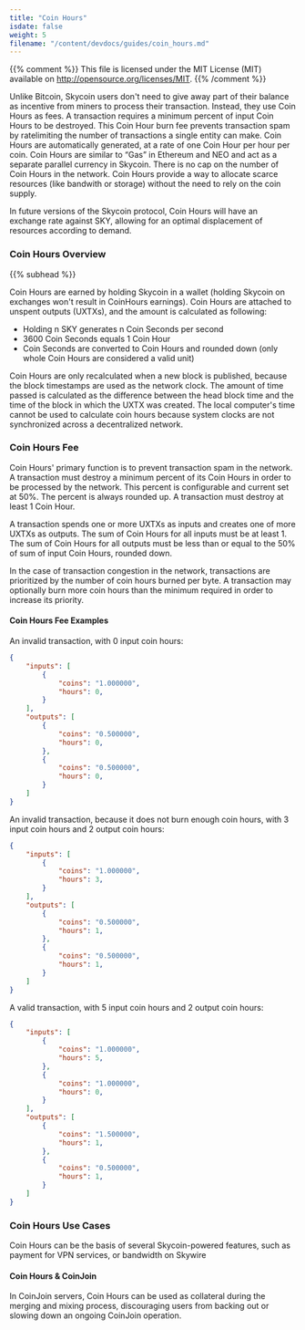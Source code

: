 ```yaml
---
title: "Coin Hours"
isdate: false
weight: 5
filename: "/content/devdocs/guides/coin_hours.md"
---
```

{{% comment %}}
This file is licensed under the MIT License (MIT) available on
http://opensource.org/licenses/MIT.
{{% /comment %}}

Unlike Bitcoin, Skycoin users don't need to give away part of their balance as incentive from miners to process their transaction. Instead, they use Coin Hours as fees. A transaction requires a minimum percent of input Coin Hours to be destroyed. This Coin Hour burn fee prevents transaction spam by ratelimiting the number of transactions a single entity can make. Coin Hours are automatically generated, at a rate of one Coin Hour per hour per coin. Coin Hours are similar to “Gas” in Ethereum and NEO and act as a separate parallel currency in Skycoin. There is no cap on the number of Coin Hours in the network. Coin Hours provide a way to allocate scarce resources (like bandwith or storage) without the need to rely on the coin supply.

In future versions of the Skycoin protocol, Coin Hours will have an exchange rate against SKY, allowing for an optimal displacement of resources according to demand.

### Coin Hours Overview
{{% subhead %}}

Coin Hours are earned by holding Skycoin in a wallet (holding Skycoin on exchanges won't result in CoinHours earnings). Coin Hours are attached to unspent outputs (UXTXs), and the amount is calculated as following:

- Holding n SKY generates n Coin Seconds per second
- 3600 Coin Seconds equals 1 Coin Hour
- Coin Seconds are converted to Coin Hours and rounded down (only whole Coin Hours are considered a valid unit)

Coin Hours are only recalculated when a new block is published, because the block timestamps are used as the network clock.  The amount of time passed is calculated as
the difference between the head block time and the time of the block in which the UXTX was created.  The local computer's time cannot be used to calculate coin hours because
system clocks are not synchronized across a decentralized network.

### Coin Hours Fee

Coin Hours' primary function is to prevent transaction spam in the network.  A transaction must destroy a minimum percent of its Coin Hours in order to be processed by the network. This percent is configurable and current set at 50%.  The percent is always rounded up.  A transaction must destroy at least 1 Coin Hour.

A transaction spends one or more UXTXs as inputs and creates one of more UXTXs as outputs.
The sum of Coin Hours for all inputs must be at least 1.  The sum of Coin Hours for all outputs must be less than or equal to the 50% of sum of input Coin Hours, rounded down.

In the case of transaction congestion in the network, transactions are prioritized by the number of coin hours burned per byte. A transaction may optionally burn more coin hours than the minimum required in order to increase its priority.

#### Coin Hours Fee Examples

An invalid transaction, with 0 input coin hours:

```json
{
    "inputs": [
        {
            "coins": "1.000000",
            "hours": 0,
        }
    ],
    "outputs": [
        {
            "coins": "0.500000",
            "hours": 0,
        },
        {
            "coins": "0.500000",
            "hours": 0,
        }
    ]
}
```

An invalid transaction, because it does not burn enough coin hours, with 3 input coin hours and 2 output coin hours:

```json
{
    "inputs": [
        {
            "coins": "1.000000",
            "hours": 3,
        }
    ],
    "outputs": [
        {
            "coins": "0.500000",
            "hours": 1,
        },
        {
            "coins": "0.500000",
            "hours": 1,
        }
    ]
}
```

A valid transaction, with 5 input coin hours and 2 output coin hours:

```json
{
    "inputs": [
        {
            "coins": "1.000000",
            "hours": 5,
        },
        {
            "coins": "1.000000",
            "hours": 0,
        }
    ],
    "outputs": [
        {
            "coins": "1.500000",
            "hours": 1,
        },
        {
            "coins": "0.500000",
            "hours": 1,
        }
    ]
}
```



### Coin Hours Use Cases

Coin Hours can be the basis of several Skycoin-powered features, such as payment for VPN services, or bandwidth on Skywire

#### Coin Hours & CoinJoin

In CoinJoin servers, Coin Hours can be used as collateral during the merging and mixing process, discouraging users from backing out or slowing down an ongoing CoinJoin operation.

<!-- Q: Can Coin Hours play a role with CX/CXO analogous to ETH's gas with EVM? -->
